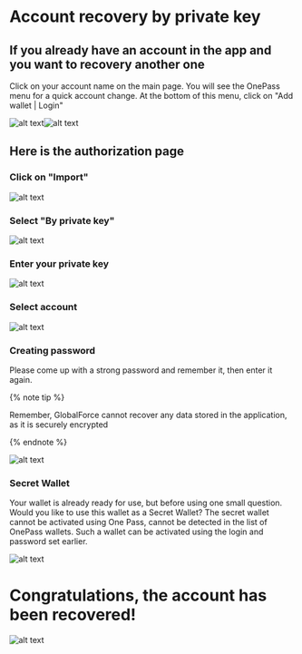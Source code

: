 # Account recovery by private key
## If you already have an account in the app and you want to recovery another one

Click on your account name on the main page. You will see the OnePass menu for a quick account change. At the bottom of this menu, click on "Add wallet | Login"

![alt text](image.png)![alt text](image-1.png)

## Here is the authorization page
### Click on "Import"

![alt text](image-2.png)

### Select "By private key"

![alt text](image-3.png)

### Enter your private key

![alt text](image-4.png)

### Select account

![alt text](image-5.png)

### Creating password

Please come up with a strong password and remember it, then enter it again.

{% note tip %}

Remember, GlobalForce cannot recover any data stored in the application, as it is securely encrypted

{% endnote %}

![alt text](image-6.png)

### Secret Wallet

Your wallet is already ready for use, but before using one small question. Would you like to use this wallet as a Secret Wallet? The secret wallet cannot be activated using One Pass, cannot be detected in the list of OnePass wallets. Such a wallet can be activated using the login and password set earlier.

![alt text](image-7.png)

# Congratulations, the account has been recovered!

![alt text](image-8.png)